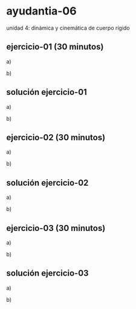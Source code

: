 # ayudantia-06

unidad 4: dinámica y cinemática de cuerpo rígido

## ejercicio-01 (30 minutos)

a)

b)

## solución ejercicio-01

a)

b)

## ejercicio-02 (30 minutos)

a)

b)

## solución ejercicio-02

a)

b)

## ejercicio-03 (30 minutos)

a)

b)

## solución ejercicio-03

a)

b)

